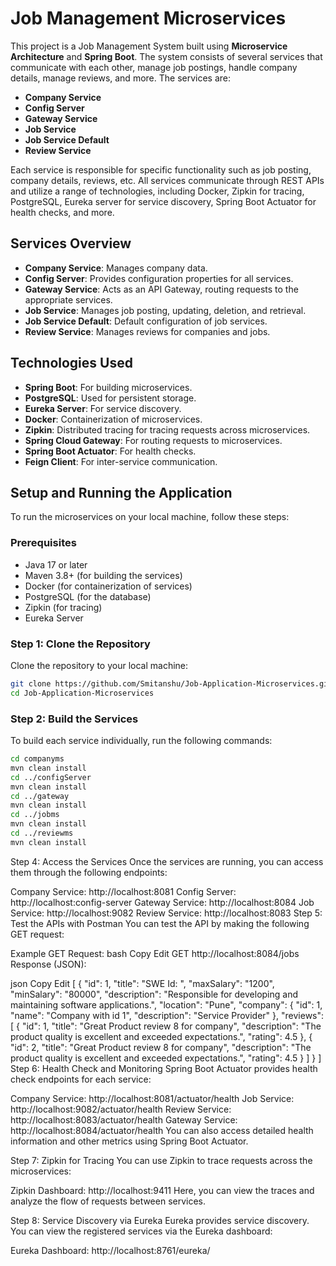 # Job Management Microservices

This project is a Job Management System built using **Microservice Architecture** and **Spring Boot**. The system consists of several services that communicate with each other, manage job postings, handle company details, manage reviews, and more. The services are:

- **Company Service**
- **Config Server**
- **Gateway Service**
- **Job Service**
- **Job Service Default**
- **Review Service**

Each service is responsible for specific functionality such as job posting, company details, reviews, etc. All services communicate through REST APIs and utilize a range of technologies, including Docker, Zipkin for tracing, PostgreSQL, Eureka server for service discovery, Spring Boot Actuator for health checks, and more.

## Services Overview

- **Company Service**: Manages company data.
- **Config Server**: Provides configuration properties for all services.
- **Gateway Service**: Acts as an API Gateway, routing requests to the appropriate services.
- **Job Service**: Manages job posting, updating, deletion, and retrieval.
- **Job Service Default**: Default configuration of job services.
- **Review Service**: Manages reviews for companies and jobs.

## Technologies Used

- **Spring Boot**: For building microservices.
- **PostgreSQL**: Used for persistent storage.
- **Eureka Server**: For service discovery.
- **Docker**: Containerization of microservices.
- **Zipkin**: Distributed tracing for tracing requests across microservices.
- **Spring Cloud Gateway**: For routing requests to microservices.
- **Spring Boot Actuator**: For health checks.
- **Feign Client**: For inter-service communication.

## Setup and Running the Application

To run the microservices on your local machine, follow these steps:

### Prerequisites

- Java 17 or later
- Maven 3.8+ (for building the services)
- Docker (for containerization of services)
- PostgreSQL (for the database)
- Zipkin (for tracing)
- Eureka Server

### Step 1: Clone the Repository

Clone the repository to your local machine:

```bash
git clone https://github.com/Smitanshu/Job-Application-Microservices.git
cd Job-Application-Microservices
```



### Step 2: Build the Services

To build each service individually, run the following commands:

```bash
cd companyms
mvn clean install
cd ../configServer
mvn clean install
cd ../gateway
mvn clean install
cd ../jobms
mvn clean install
cd ../reviewms
mvn clean install
```


Step 4: Access the Services
Once the services are running, you can access them through the following endpoints:

Company Service: http://localhost:8081
Config Server: http://localhost:config-server
Gateway Service: http://localhost:8084
Job Service: http://localhost:9082
Review Service: http://localhost:8083
Step 5: Test the APIs with Postman
You can test the API by making the following GET request:

Example GET Request:
bash
Copy
Edit
GET http://localhost:8084/jobs
Response (JSON):

json
Copy
Edit
[
    {
        "id": 1,
        "title": "SWE Id: ",
        "maxSalary": "1200",
        "minSalary": "80000",
        "description": "Responsible for developing and maintaining software applications.",
        "location": "Pune",
        "company": {
            "id": 1,
            "name": "Company with id 1",
            "description": "Service Provider"
        },
        "reviews": [
            {
                "id": 1,
                "title": "Great Product review 8 for company",
                "description": "The product quality is excellent and exceeded expectations.",
                "rating": 4.5
            },
            {
                "id": 2,
                "title": "Great Product review 8 for company",
                "description": "The product quality is excellent and exceeded expectations.",
                "rating": 4.5
            }
        ]
    }
]
Step 6: Health Check and Monitoring
Spring Boot Actuator provides health check endpoints for each service:

Company Service: http://localhost:8081/actuator/health
Job Service: http://localhost:9082/actuator/health
Review Service: http://localhost:8083/actuator/health
Gateway Service: http://localhost:8084/actuator/health
You can also access detailed health information and other metrics using Spring Boot Actuator.

Step 7: Zipkin for Tracing
You can use Zipkin to trace requests across the microservices:

Zipkin Dashboard: http://localhost:9411
Here, you can view the traces and analyze the flow of requests between services.

Step 8: Service Discovery via Eureka
Eureka provides service discovery. You can view the registered services via the Eureka dashboard:

Eureka Dashboard: http://localhost:8761/eureka/
